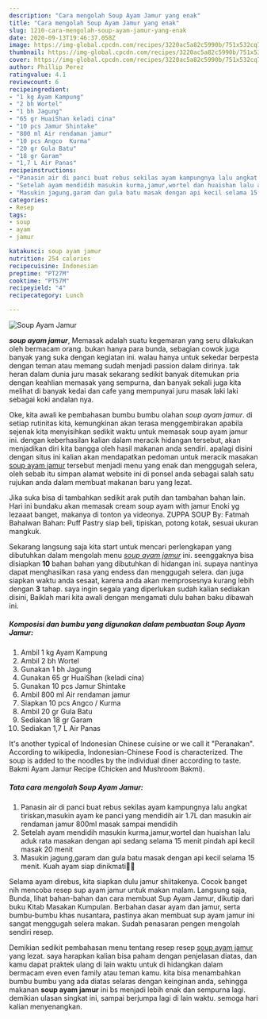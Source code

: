 ```yaml
---
description: "Cara mengolah Soup Ayam Jamur yang enak"
title: "Cara mengolah Soup Ayam Jamur yang enak"
slug: 1210-cara-mengolah-soup-ayam-jamur-yang-enak
date: 2020-09-13T19:46:37.058Z
image: https://img-global.cpcdn.com/recipes/3220ac5a82c5990b/751x532cq70/soup-ayam-jamur-foto-resep-utama.jpg
thumbnail: https://img-global.cpcdn.com/recipes/3220ac5a82c5990b/751x532cq70/soup-ayam-jamur-foto-resep-utama.jpg
cover: https://img-global.cpcdn.com/recipes/3220ac5a82c5990b/751x532cq70/soup-ayam-jamur-foto-resep-utama.jpg
author: Phillip Perez
ratingvalue: 4.1
reviewcount: 6
recipeingredient:
- "1 kg Ayam Kampung"
- "2 bh Wortel"
- "1 bh Jagung"
- "65 gr HuaiShan keladi cina"
- "10 pcs Jamur Shintake"
- "800 ml Air rendaman jamur"
- "10 pcs Angco  Kurma"
- "20 gr Gula Batu"
- "18 gr Garam"
- "1,7 L Air Panas"
recipeinstructions:
- "Panasin air di panci buat rebus sekilas ayam kampungnya lalu angkat tiriskan,masukin ayam ke panci yang mendidih air 1.7L dan masukin air rendaman jamur 800ml masak sampai mendidih"
- "Setelah ayam mendidih masukin kurma,jamur,wortel dan huaishan lalu aduk rata masakan dengan api sedang selama 15 menit pindah api kecil masak 20 menit"
- "Masukin jagung,garam dan gula batu masak dengan api kecil selama 15 menit. Kuah ayam siap dinikmati✌🏻"
categories:
- Resep
tags:
- soup
- ayam
- jamur

katakunci: soup ayam jamur 
nutrition: 254 calories
recipecuisine: Indonesian
preptime: "PT27M"
cooktime: "PT57M"
recipeyield: "4"
recipecategory: Lunch

---
```



![Soup Ayam Jamur](https://img-global.cpcdn.com/recipes/3220ac5a82c5990b/751x532cq70/soup-ayam-jamur-foto-resep-utama.jpg)

<b><i>soup ayam jamur</i></b>, Memasak adalah suatu kegemaran yang seru dilakukan oleh bermacam orang. bukan hanya para bunda, sebagian cowok juga banyak yang suka dengan kegiatan ini. walau hanya untuk sekedar berpesta dengan teman atau memang sudah menjadi passion dalam dirinya. tak heran dalam dunia juru masak sekarang sedikit banyak ditemukan pria dengan keahlian memasak yang sempurna, dan banyak sekali juga kita melihat di banyak kedai dan cafe yang mempunyai juru masak laki laki sebagai koki andalan nya.

Oke, kita awali ke pembahasan bumbu bumbu olahan <i>soup ayam jamur</i>. di setiap rutinitas kita, kemungkinan akan terasa menggembirakan apabila sejenak kita menyisihkan sedikit waktu untuk memasak soup ayam jamur ini. dengan keberhasilan kalian dalam meracik hidangan tersebut, akan menjadikan diri kita bangga oleh hasil makanan anda sendiri. apalagi disini dengan situs ini kalian akan mendapatkan pedoman untuk meracik masakan <u>soup ayam jamur</u> tersebut menjadi menu yang enak dan menggugah selera, oleh sebab itu simpan alamat website ini di ponsel anda sebagai salah satu rujukan anda dalam membuat makanan baru yang lezat.

Jika suka bisa di tambahkan sedikit arak putih dan tambahan bahan lain. Hari ini bundaku akan memasak cream soup ayam with jamur Enoki yg lezaaat banget, makanya di tonton ya videonya. ZUPPA SOUP By: Fatmah Bahalwan Bahan: Puff Pastry siap beli, tipiskan, potong kotak, sesuai ukuran mangkuk.


Sekarang langsung saja kita start untuk mencari perlengkapan yang dibutuhkan dalam mengolah menu <u><i>soup ayam jamur</i></u> ini. seenggaknya bisa disiapkan <b>10</b> bahan bahan yang dibutuhkan di hidangan ini. supaya nantinya dapat menghasilkan rasa yang endess dan menggugah selera. dan juga siapkan waktu anda sesaat, karena anda akan memprosesnya kurang lebih dengan <b>3</b> tahap. saya ingin segala yang diperlukan sudah kalian sediakan disini, Baiklah mari kita awali dengan mengamati dulu bahan baku dibawah ini.

<!--inarticleads1-->

##### Komposisi dan bumbu yang digunakan dalam pembuatan Soup Ayam Jamur:

1. Ambil 1 kg Ayam Kampung
1. Ambil 2 bh Wortel
1. Gunakan 1 bh Jagung
1. Gunakan 65 gr HuaiShan (keladi cina)
1. Gunakan 10 pcs Jamur Shintake
1. Ambil 800 ml Air rendaman jamur
1. Siapkan 10 pcs Angco / Kurma
1. Ambil 20 gr Gula Batu
1. Sediakan 18 gr Garam
1. Sediakan 1,7 L Air Panas


It&#39;s another typical of Indonesian Chinese cuisine or we call it &#34;Peranakan&#34;. According to wikipedia, Indonesian-Chinese Food is characterized. The soup is added to the noodles by the individual diner according to taste. Bakmi Ayam Jamur Recipe (Chicken and Mushroom Bakmi). 

<!--inarticleads2-->

##### Tata cara mengolah Soup Ayam Jamur:

1. Panasin air di panci buat rebus sekilas ayam kampungnya lalu angkat tiriskan,masukin ayam ke panci yang mendidih air 1.7L dan masukin air rendaman jamur 800ml masak sampai mendidih
1. Setelah ayam mendidih masukin kurma,jamur,wortel dan huaishan lalu aduk rata masakan dengan api sedang selama 15 menit pindah api kecil masak 20 menit
1. Masukin jagung,garam dan gula batu masak dengan api kecil selama 15 menit. Kuah ayam siap dinikmati✌🏻


Selama ayam direbus, kita siapkan dulu jamur shiitakenya. Cocok banget nih mencoba resep sup ayam jamur untuk makan malam. Langsung saja, Bunda, lihat bahan-bahan dan cara membuat Sup Ayam Jamur, dikutip dari buku Kitab Masakan Kumpulan. Berbahan dasar ayam dan jamur, serta bumbu-bumbu khas nusantara, pastinya akan membuat sup ayam jamur ini sangat menggugah selera makan. Sudah penasaran pengen mengolah sendiri resep. 

Demikian sedikit pembahasan menu tentang resep resep <u>soup ayam jamur</u> yang lezat. saya harapkan kalian bisa paham dengan penjelasan diatas, dan kamu dapat praktek ulang di lain waktu untuk di hidangkan dalam bermacam even even family atau teman kamu. kita bisa menambahkan bumbu bumbu yang ada diatas selaras dengan keinginan anda, sehingga makanan <b>soup ayam jamur</b> ini bs menjadi lebih enak dan sempurna lagi. demikian ulasan singkat ini, sampai berjumpa lagi di lain waktu. semoga hari kalian menyenangkan.
